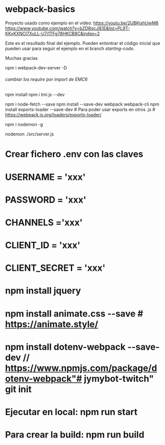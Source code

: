 # webpack-basics

Proyecto usado como ejemplo en el video:
https://youtu.be/2UBKjshUwM8
https://www.youtube.com/watch?v=bZD8qcJIEIE&list=PL9T-KKyKXNCl7XuLL-U7i1TFg78HKCB8C&index=2

Este es el resultado final del ejemplo.
Pueden entontrar el código inicial que pueden usar para seguir el ejemplo en el branch *starting-code*.

Muchas gracias


npm i webpack-dev-server -D
###### cambiar los require por import de EMC6
npm install
npm i tmi.js --dev



npm i node-fetch --save
npm install --save-dev webpack webpack-cli
npm install exports-loader --save-dev # Para poder usar exports en otros .js # https://webpack.js.org/loaders/exports-loader/

npm i nodemon -g

nodemon ./src/server.js


# Crear fichero .env con las claves
# USERNAME = 'xxx'
# PASSWORD = 'xxx'
# CHANNELS ='xxx'
# 
# CLIENT_ID = 'xxx'
# CLIENT_SECRET = 'xxx'


# npm install jquery
# npm install animate.css --save # https://animate.style/

# npm install dotenv-webpack --save-dev // https://www.npmjs.com/package/dotenv-webpack"# jymybot-twitch"  git init

# Ejecutar en local: npm run start
# Para crear la build: npm run build